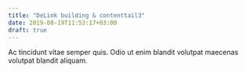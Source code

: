 ```yaml
---
title: "DeLink building & contenttail3"
date: 2019-08-19T11:53:17+03:00
draft: true
---
```

Ac tincidunt vitae semper quis. Odio ut enim blandit volutpat maecenas volutpat blandit aliquam.